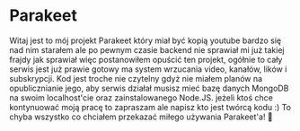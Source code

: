 # Parakeet
Witaj jest to mój projekt Parakeet który miał być kopią  youtube bardzo się nad nim starałem ale po pewnym czasie backend nie sprawiał mi już takiej frajdy jak sprawiał więc postanowiłem opuścić ten projekt, ogółnie to cały serwis jest już prawie gotowy ma system wrzucania video, kanałów, lików i subskrypcji. Kod jest troche nie czytelny gdyż nie miałem planów na opublicznianie jego, aby serwis działał musisz mieć bazę danych MongoDB na swoim localhost'cie oraz zainstalowanego Node.JS. jeżeli ktoś chce kontynuować moją pracę to zapraszam ale napisz kto jest twórcą kodu :) To chyba wszystko co chciałem przekazać miłego używania Parakeet'a! 🦜